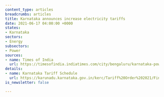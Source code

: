 ```yaml
---
content_type: articles
breadcrumbs: articles
title: Karnataka announces increase electricity tariffs
date: 2021-06-17 04:00:00 +0000
states:
- Karnataka
sectors:
- Energy
subsectors:
- Power
sources:
- name: Times of India
  url: https://timesofindia.indiatimes.com/city/bengaluru/karnataka-power-tariff-up-by-30-paise-per-unit-on-average/articleshow/83379225.cms
details:
- name: Karnataka Tariff Schedule
  url: https://karunadu.karnataka.gov.in/kerc/Tariff%20Order%202021/Final%20Revised%20Retail%20Supply%20Schedule%20for%20FY21.pdf
is_newsletter: false

---
```

